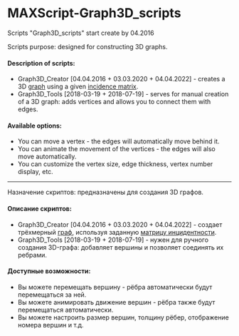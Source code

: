# MAXScript-Graph3D_scripts
Scripts "Graph3D_scripts" start create by 04.2016

Scripts purpose: designed for constructing 3D graphs.

#### Description of scripts:
*   Graph3D_Creator [04.04.2016 + 03.03.2020 + 04.04.2022] - creates a 3D [graph](https://en.wikipedia.org/wiki/Graph_(discrete_mathematics)) using a given [incidence matrix](https://en.wikipedia.org/wiki/Incidence_matrix). 
*   Graph3D_Tools [2018-03-19 + 2018-07-19] - serves for manual creation of a 3D graph: adds vertices and allows you to connect them with edges.

#### Available options:
*   You can move a vertex - the edges will automatically move behind it.
*   You can animate the movement of the vertices - the edges will also move automatically.
*   You can customize the vertex size, edge thickness, vertex number display, etc.

---

Назначение скриптов: предназначены для создания 3D графов.

#### Описание скриптов:
*   Graph3D_Creator [04.04.2016 + 03.03.2020 + 04.04.2022] - создает трёхмерный [граф](https://ru.wikipedia.org/wiki/Матрица_инцидентности), используя заданную [матрицу инцидентности](https://ru.wikipedia.org/wiki/Матрица_инцидентности).
*   Graph3D_Tools [2018-03-19 + 2018-07-19] - нужен для ручного создания 3D-графа: добавляет вершины и позволяет соединять их ребрами.

#### Доступные возможности:
*   Вы можете перемещать вершину - рёбра автоматически будут перемещаться за ней.
*   Вы можете анимировать движение вершин - рёбра также будут перемещаться автоматически.
*   Вы можете настроить размер вершин, толщину рёбер, отображение номера вершин и т.д.

